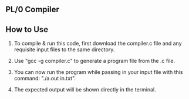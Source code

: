 ## PL/0 Compiler




## How to Use

1. To compile & run this code, first download the compiler.c file and any requisite input files to the same directory.

2. Use "gcc -g compiler.c" to generate a program file from the .c file.

3. You can now run the program while passing in your input file with this command: "./a.out in.txt".

4. The expected output will be shown directly in the terminal.

